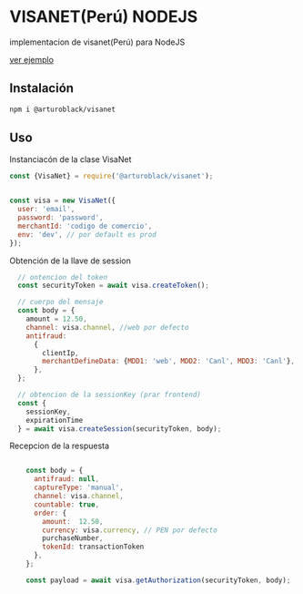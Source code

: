 VISANET(Perú) NODEJS 
===

implementacion de visanet(Perú) para NodeJS

[ver ejemplo](https://github.com/arturoblack/visanet-nodejs-ejemplo)


Instalación
---

``` bash
npm i @arturoblack/visanet
```

Uso
---

Instanciacón de la clase VisaNet

``` js
const {VisaNet} = require('@arturoblack/visanet');


const visa = new VisaNet({
  user: 'email',
  password: 'password',
  merchantId: 'codigo de comercio',
  env: 'dev', // por default es prod
});
```

Obtención de la llave de session

```js 
  // ontencion del token
  const securityToken = await visa.createToken();

  // cuerpo del mensaje
  const body = { 
    amount = 12.50, 
    channel: visa.channel, //web por defecto
    antifraud: 
      { 
        clientIp, 
        merchantDefineData: {MDD1: 'web', MDD2: 'Canl', MDD3: 'Canl'},
      },
  };

  // obtencion de la sessionKey (prar frontend)
  const {
    sessionKey,
    expirationTime
  } = await visa.createSession(securityToken, body);

```

Recepcion de la respuesta

``` js

    const body = {
      antifraud: null,
      captureType: 'manual',
      channel: visa.channel,
      countable: true,
      order: {
        amount:  12.50,
        currency: visa.currency, // PEN por defecto
        purchaseNumber,
        tokenId: transactionToken
      },
    };

    const payload = await visa.getAuthorization(securityToken, body);
```